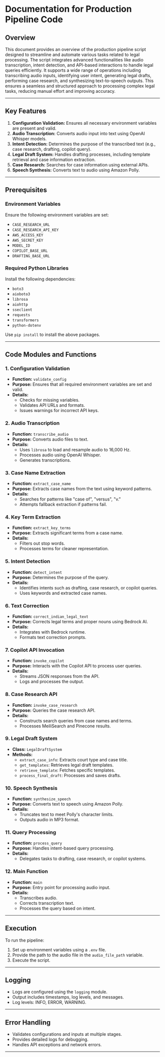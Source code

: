 # Documentation for Production Pipeline Code

## Overview
This document provides an overview of the production pipeline script designed to streamline and automate various tasks related to legal processing. The script integrates advanced functionalities like audio transcription, intent detection, and API-based interactions to handle legal queries efficiently. It supports a wide range of operations including transcribing audio inputs, identifying user intent, generating legal drafts, performing case research, and synthesizing text-to-speech outputs. This ensures a seamless and structured approach to processing complex legal tasks, reducing manual effort and improving accuracy.

---

## Key Features

1. **Configuration Validation:** Ensures all necessary environment variables are present and valid.
2. **Audio Transcription:** Converts audio input into text using OpenAI Whisper models.
3. **Intent Detection:** Determines the purpose of the transcribed text (e.g., case research, drafting, copilot query).
4. **Legal Draft System:** Handles drafting processes, including template retrieval and case information extraction.
5. **Case Research:** Searches for case information using external APIs.
6. **Speech Synthesis:** Converts text to audio using Amazon Polly.

---

## Prerequisites

### Environment Variables
Ensure the following environment variables are set:
- `CASE_RESEARCH_URL`
- `CASE_RESEARCH_API_KEY`
- `AWS_ACCESS_KEY`
- `AWS_SECRET_KEY`
- `MODEL_ID`
- `COPILOT_BASE_URL`
- `DRAFTING_BASE_URL`

### Required Python Libraries
Install the following dependencies:
- `boto3`
- `aioboto3`
- `librosa`
- `aiohttp`
- `sseclient`
- `requests`
- `transformers`
- `python-dotenv`

Use `pip install` to install the above packages.

---

## Code Modules and Functions

### 1. **Configuration Validation**

- **Function:** `validate_config`
- **Purpose:** Ensures that all required environment variables are set and valid.
- **Details:**
  - Checks for missing variables.
  - Validates API URLs and formats.
  - Issues warnings for incorrect API keys.

### 2. **Audio Transcription**

- **Function:** `transcribe_audio`
- **Purpose:** Converts audio files to text.
- **Details:**
  - Uses `librosa` to load and resample audio to 16,000 Hz.
  - Processes audio using OpenAI Whisper.
  - Generates transcriptions.

### 3. **Case Name Extraction**

- **Function:** `extract_case_name`
- **Purpose:** Extracts case names from the text using keyword patterns.
- **Details:**
  - Searches for patterns like "case of", "versus", "v."
  - Attempts fallback extraction if patterns fail.

### 4. **Key Term Extraction**

- **Function:** `extract_key_terms`
- **Purpose:** Extracts significant terms from a case name.
- **Details:**
  - Filters out stop words.
  - Processes terms for cleaner representation.

### 5. **Intent Detection**

- **Function:** `detect_intent`
- **Purpose:** Determines the purpose of the query.
- **Details:**
  - Identifies intents such as drafting, case research, or copilot queries.
  - Uses keywords and extracted case names.

### 6. **Text Correction**

- **Function:** `correct_indian_legal_text`
- **Purpose:** Corrects legal terms and proper nouns using Bedrock AI.
- **Details:**
  - Integrates with Bedrock runtime.
  - Formats text correction prompts.

### 7. **Copilot API Invocation**

- **Function:** `invoke_copilot`
- **Purpose:** Interacts with the Copilot API to process user queries.
- **Details:**
  - Streams JSON responses from the API.
  - Logs and processes the output.

### 8. **Case Research API**

- **Function:** `invoke_case_research`
- **Purpose:** Queries the case research API.
- **Details:**
  - Constructs search queries from case names and terms.
  - Processes MeiliSearch and Pinecone results.

### 9. **Legal Draft System**

- **Class:** `LegalDraftSystem`
- **Methods:**
  - `extract_case_info`: Extracts court type and case title.
  - `get_templates`: Retrieves legal draft templates.
  - `retrieve_template`: Fetches specific templates.
  - `process_final_draft`: Processes and saves drafts.

### 10. **Speech Synthesis**

- **Function:** `synthesize_speech`
- **Purpose:** Converts text to speech using Amazon Polly.
- **Details:**
  - Truncates text to meet Polly's character limits.
  - Outputs audio in MP3 format.

### 11. **Query Processing**

- **Function:** `process_query`
- **Purpose:** Handles intent-based query processing.
- **Details:**
  - Delegates tasks to drafting, case research, or copilot systems.

### 12. **Main Function**

- **Function:** `main`
- **Purpose:** Entry point for processing audio input.
- **Details:**
  - Transcribes audio.
  - Corrects transcription text.
  - Processes the query based on intent.

---

## Execution

To run the pipeline:
1. Set up environment variables using a `.env` file.
2. Provide the path to the audio file in the `audio_file_path` variable.
3. Execute the script.

---

## Logging

- Logs are configured using the `logging` module.
- Output includes timestamps, log levels, and messages.
- Log levels: INFO, ERROR, WARNING.

---

## Error Handling

- Validates configurations and inputs at multiple stages.
- Provides detailed logs for debugging.
- Handles API exceptions and network errors.

---